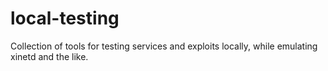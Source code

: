local-testing
=============

Collection of tools for testing services and exploits locally, while emulating xinetd and the like.
